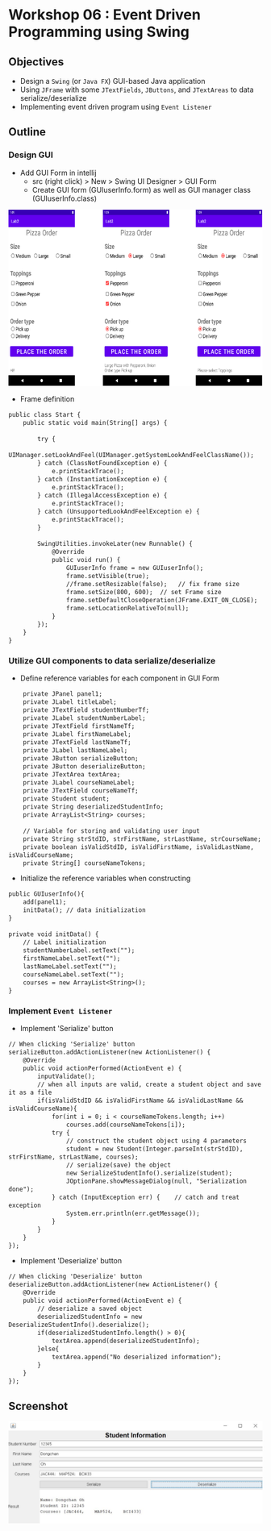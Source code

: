 # Workshop 06 : Event Driven Programming using Swing

## Objectives
* Design a `Swing` (or `Java FX`) GUI-based Java application
* Using `JFrame` with some `JTextFields`, `JButtons`, and `JTextAreas` to data serialize/deserialize
* Implementing event driven program using `Event Listener`

## Outline
### Design GUI
* Add GUI Form in intellij
    * src (right click) > New > Swing UI Designer > GUI Form 
    * Create GUI form (GUIuserInfo.form) as well as GUI manager class (GUIuserInfo.class)

<img src="https://github.com/chanlenium/Android-Mobile-App/blob/main/03_Android%20more%20UI%20elements/Lab2/Screenshots.png" width="600" height="350" />

* Frame definition
```
public class Start {
    public static void main(String[] args) {

        try {
            UIManager.setLookAndFeel(UIManager.getSystemLookAndFeelClassName());
        } catch (ClassNotFoundException e) {
            e.printStackTrace();
        } catch (InstantiationException e) {
            e.printStackTrace();
        } catch (IllegalAccessException e) {
            e.printStackTrace();
        } catch (UnsupportedLookAndFeelException e) {
            e.printStackTrace();
        }

        SwingUtilities.invokeLater(new Runnable() {
            @Override
            public void run() {
                GUIuserInfo frame = new GUIuserInfo();
                frame.setVisible(true);
                //frame.setResizable(false);   // fix frame size
                frame.setSize(800, 600);  // set Frame size
                frame.setDefaultCloseOperation(JFrame.EXIT_ON_CLOSE);
                frame.setLocationRelativeTo(null);
            }
        });
    }
}
```

### Utilize GUI components to data serialize/deserialize
* Define reference variables for each component in GUI Form
```
    private JPanel panel1;
    private JLabel titleLabel;
    private JTextField studentNumberTf;
    private JLabel studentNumberLabel;
    private JTextField firstNameTf;
    private JLabel firstNameLabel;
    private JTextField lastNameTf;
    private JLabel lastNameLabel;
    private JButton serializeButton;
    private JButton deserializeButton;
    private JTextArea textArea;
    private JLabel courseNameLabel;
    private JTextField courseNameTf;
    private Student student;
    private String deserializedStudentInfo;
    private ArrayList<String> courses;

    // Variable for storing and validating user input
    private String strStdID, strFirstName, strLastName, strCourseName;
    private boolean isValidStdID, isValidFirstName, isValidLastName, isValidCourseName;
    private String[] courseNameTokens;
```

* Initialize the reference variables when constructing 
```
public GUIuserInfo(){
    add(panel1);
    initData(); // data initialization
}

private void initData() {
    // Label initialization
    studentNumberLabel.setText("");
    firstNameLabel.setText("");
    lastNameLabel.setText("");
    courseNameLabel.setText("");
    courses = new ArrayList<String>();
}
```

### Implement `Event Listener`
* Implement 'Serialize' button
```
// When clicking 'Serialize' button
serializeButton.addActionListener(new ActionListener() {
    @Override
    public void actionPerformed(ActionEvent e) {
        inputValidate();
        // when all inputs are valid, create a student object and save it as a file
        if(isValidStdID && isValidFirstName && isValidLastName && isValidCourseName){
            for(int i = 0; i < courseNameTokens.length; i++)
                courses.add(courseNameTokens[i]);
            try {
                // construct the student object using 4 parameters
                student = new Student(Integer.parseInt(strStdID), strFirstName, strLastName, courses);
                // serialize(save) the object
                new SerializeStudentInfo().serialize(student);
                JOptionPane.showMessageDialog(null, "Serialization done");
            } catch (InputException err) {    // catch and treat exception
                System.err.println(err.getMessage());
            }
        }
    }
});
```

* Implement 'Deserialize' button
```
// When clicking 'Deserialize' button
deserializeButton.addActionListener(new ActionListener() {
    @Override
    public void actionPerformed(ActionEvent e) {
        // deserialize a saved object
        deserializedStudentInfo = new DeserializeStudentInfo().deserialize();
        if(deserializedStudentInfo.length() > 0){
            textArea.append(deserializedStudentInfo);
        }else{
            textArea.append("No deserialized information");
        }
    }
});
```

## Screenshot
<img src="https://github.com/chanlenium/Java/blob/main/06_Inner%20Classes%20and%20Anonymous%20Classes%20in%20Java%2C%20Event%20Driven%20Programming%20using%20Swing%2C%20and%20JavaFX/workshop06/ScreenshotWorkshop06.JPG">
